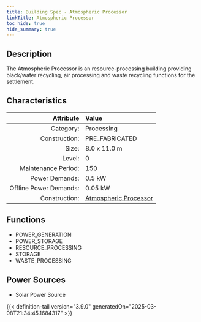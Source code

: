 ```yaml
---
title: Building Spec - Atmospheric Processor
linkTitle: Atmospheric Processor
toc_hide: true
hide_summary: true
---
```

<!-- This is generated by the MarsSim HelpGenertor, do not edit. -->

## Description
The Atmospheric Processor is an resource-processing building providing black/water recycling, air processing and waste recycling functions for the settlement.

## Characteristics

| Attribute      | Value |
|--------:|:------|
|Category:|Processing|
|Construction:|PRE_FABRICATED|
|Size:|8.0 x 11.0 m|
|Level:|0|
|Maintenance Period:|150|
|Power Demands:|0.5 kW|
|Offline Power Demands:|0.05 kW|
|Construction:|[Atmospheric Processor](/docs/definitions/construction/atmospheric-processor)|

## Functions
      
- POWER_GENERATION
- POWER_STORAGE
- RESOURCE_PROCESSING
- STORAGE
- WASTE_PROCESSING


## Power Sources
      
- Solar Power Source



{{< definition-tail version="3.9.0" generatedOn="2025-03-08T21:34:45.1684317" >}}

